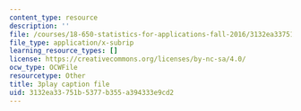 ```yaml
---
content_type: resource
description: ''
file: /courses/18-650-statistics-for-applications-fall-2016/3132ea33751b5377b355a394333e9cd2_OYcdw5vOgIc.vtt
file_type: application/x-subrip
learning_resource_types: []
license: https://creativecommons.org/licenses/by-nc-sa/4.0/
ocw_type: OCWFile
resourcetype: Other
title: 3play caption file
uid: 3132ea33-751b-5377-b355-a394333e9cd2
---
```

